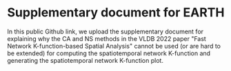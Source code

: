 # Supplementary document for EARTH
In this public Github link, we upload the supplementary document for explaining why the CA and NS methods in the VLDB 2022 paper "Fast Network K-function-based Spatial Analysis" cannot be used (or are hard to be extended) for computing the spatiotemporal network K-function and generating the spatiotemporal network K-function plot.
